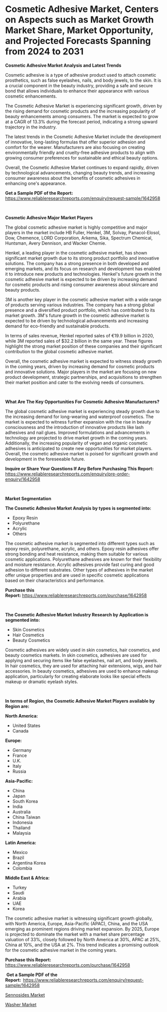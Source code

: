 <p><h1>Cosmetic Adhesive Market, Centers on Aspects such as Market Growth Market Share, Market Opportunity, and Projected Forecasts Spanning from 2024 to 2031</h1></p><p><strong>Cosmetic Adhesive Market Analysis and Latest Trends</strong></p>
<p><p>Cosmetic adhesive is a type of adhesive product used to attach cosmetic prosthetics, such as false eyelashes, nails, and body jewels, to the skin. It is a crucial component in the beauty industry, providing a safe and secure bond that allows individuals to enhance their appearance with various cosmetic enhancements.</p><p>The Cosmetic Adhesive Market is experiencing significant growth, driven by the rising demand for cosmetic products and the increasing popularity of beauty enhancements among consumers. The market is expected to grow at a CAGR of 13.3% during the forecast period, indicating a strong upward trajectory in the industry.</p><p>The latest trends in the Cosmetic Adhesive Market include the development of innovative, long-lasting formulas that offer superior adhesion and comfort for the wearer. Manufacturers are also focusing on creating environmentally friendly and cruelty-free adhesive products to align with growing consumer preferences for sustainable and ethical beauty options.</p><p>Overall, the Cosmetic Adhesive Market continues to expand rapidly, driven by technological advancements, changing beauty trends, and increasing consumer awareness about the benefits of cosmetic adhesives in enhancing one's appearance.</p></p>
<p><strong>Get a Sample PDF of the Report:&nbsp;</strong> <a href="https://www.reliableresearchreports.com/enquiry/request-sample/1642958">https://www.reliableresearchreports.com/enquiry/request-sample/1642958</a></p>
<p>&nbsp;</p>
<p><strong>Cosmetic Adhesive Major Market Players</strong></p>
<p><p>The global cosmetic adhesive market is highly competitive and major players in the market include HB Fuller, Henkel, 3M, Solvay, Panacol-Elosol, Dow, Chemence, LORD Corporation, Arkema, Sika, Spectrum Chemical, Huntsman, Avery Dennison, and Wacker Chemie.</p><p>Henkel, a leading player in the cosmetic adhesive market, has shown significant market growth due to its strong product portfolio and innovative solutions. The company has a strong presence in both developed and emerging markets, and its focus on research and development has enabled it to introduce new products and technologies. Henkel's future growth in the cosmetic adhesive market is expected to be driven by increasing demand for cosmetic products and rising consumer awareness about skincare and beauty products.</p><p>3M is another key player in the cosmetic adhesive market with a wide range of products serving various industries. The company has a strong global presence and a diversified product portfolio, which has contributed to its market growth. 3M's future growth in the cosmetic adhesive market is expected to be driven by technological advancements and increasing demand for eco-friendly and sustainable products.</p><p>In terms of sales revenue, Henkel reported sales of €19.9 billion in 2020, while 3M reported sales of $32.2 billion in the same year. These figures highlight the strong market position of these companies and their significant contribution to the global cosmetic adhesive market.</p><p>Overall, the cosmetic adhesive market is expected to witness steady growth in the coming years, driven by increasing demand for cosmetic products and innovative solutions. Major players in the market are focusing on new product development, strategic partnerships, and acquisitions to strengthen their market position and cater to the evolving needs of consumers.</p></p>
<p>&nbsp;</p>
<p><strong>What Are The Key Opportunities For Cosmetic Adhesive Manufacturers?</strong></p>
<p><p>The global cosmetic adhesive market is experiencing steady growth due to the increasing demand for long-wearing and waterproof cosmetics. The market is expected to witness further expansion with the rise in beauty consciousness and the introduction of innovative products like lash adhesives and nail glues. Improved formulations and advancements in technology are projected to drive market growth in the coming years. Additionally, the increasing popularity of vegan and organic cosmetic adhesives is anticipated to create new opportunities for market players. Overall, the cosmetic adhesive market is poised for significant growth and development in the foreseeable future.</p></p>
<p><strong>Inquire or Share Your Questions If Any Before Purchasing This Report:</strong> <a href="https://www.reliableresearchreports.com/enquiry/pre-order-enquiry/1642958">https://www.reliableresearchreports.com/enquiry/pre-order-enquiry/1642958</a></p>
<p>&nbsp;</p>
<p><strong>Market Segmentation</strong></p>
<p><strong>The Cosmetic Adhesive Market Analysis by types is segmented into:</strong></p>
<p><ul><li>Epoxy Resin</li><li>Polyurethane</li><li>Acrylic</li><li>Others</li></ul></p>
<p><p>The cosmetic adhesive market is segmented into different types such as epoxy resin, polyurethane, acrylic, and others. Epoxy resin adhesives offer strong bonding and heat resistance, making them suitable for various cosmetic applications. Polyurethane adhesives are known for their flexibility and moisture resistance. Acrylic adhesives provide fast curing and good adhesion to different substrates. Other types of adhesives in the market offer unique properties and are used in specific cosmetic applications based on their characteristics and performance.</p></p>
<p><strong>Purchase this Report:&nbsp;</strong><a href="https://www.reliableresearchreports.com/purchase/1642958">https://www.reliableresearchreports.com/purchase/1642958</a></p>
<p>&nbsp;</p>
<p><strong>The Cosmetic Adhesive Market Industry Research by Application is segmented into:</strong></p>
<p><ul><li>Skin Cosmetics</li><li>Hair Cosmetics</li><li>Beauty Cosmetics</li></ul></p>
<p><p>Cosmetic adhesives are widely used in skin cosmetics, hair cosmetics, and beauty cosmetics markets. In skin cosmetics, adhesives are used for applying and securing items like false eyelashes, nail art, and body jewels. In hair cosmetics, they are used for attaching hair extensions, wigs, and hair accessories. In beauty cosmetics, adhesives are used to enhance makeup application, particularly for creating elaborate looks like special effects makeup or dramatic eyelash styles.</p></p>
<p>&nbsp;</p>
<p><strong>In terms of Region, the Cosmetic Adhesive Market Players available by Region are:</strong></p>
<p>
    <p> <strong> North America: </strong>
        <ul>
            <li>United States</li>
            <li>Canada</li>
        </ul>
        </p> 
    <p> <strong> Europe: </strong>
        <ul>
            <li>Germany</li>
            <li>France</li>
            <li>U.K.</li>
            <li>Italy</li>
            <li>Russia</li>
        </ul>
        </p> 
    <p> <strong> Asia-Pacific: </strong>
        <ul>
            <li>China</li>
            <li>Japan</li>
            <li>South Korea</li>
            <li>India</li>
            <li>Australia</li>
            <li>China Taiwan</li>
            <li>Indonesia</li>
            <li>Thailand</li>
            <li>Malaysia</li>
        </ul>
        </p> 
    <p> <strong> Latin America: </strong>
        <ul>
            <li>Mexico</li>
            <li>Brazil</li>
            <li>Argentina Korea</li>
            <li>Colombia</li>
        </ul>
        </p> 
    <p> <strong> Middle East & Africa: </strong>
        <ul>
            <li>Turkey</li>
            <li>Saudi</li>
            <li>Arabia</li>
            <li>UAE</li>
            <li>Korea</li>
        </ul>
    </p>
    </p>
<p><p>The cosmetic adhesive market is witnessing significant growth globally, with North America, Europe, Asia-Pacific (APAC), China, and the USA emerging as prominent regions driving market expansion. By 2025, Europe is projected to dominate the market with a market share percentage valuation of 33%, closely followed by North America at 30%, APAC at 25%, China at 10%, and the USA at 2%. This trend indicates a promising outlook for the cosmetic adhesive market in the coming years.</p></p>
<p><strong>Purchase this Report: </strong><a href="https://www.reliableresearchreports.com/purchase/1642958">https://www.reliableresearchreports.com/purchase/1642958</a></p>
<p>&nbsp;<strong>Get a Sample PDF of the Report:&nbsp;&nbsp;</strong><a href="https://www.reliableresearchreports.com/enquiry/request-sample/1642958">https://www.reliableresearchreports.com/enquiry/request-sample/1642958</a></p>
<p><strong></strong></p>
<p><p><a href="https://summer-dogwood-3e9.notion.site/Sennosides-Market-Research-Report-Reveals-The-Latest-Trends-And-Opportunities-of-this-Market-for-Per-295c40a1583e4c0dad0ef01d9e0c26cb">Sennosides Market</a></p><p><a href="https://github.com/Sherrillcrooksxa8i18ucf2m/Market-Research-Report-List-1/blob/main/washer-market.md">Washer Market</a></p></p>